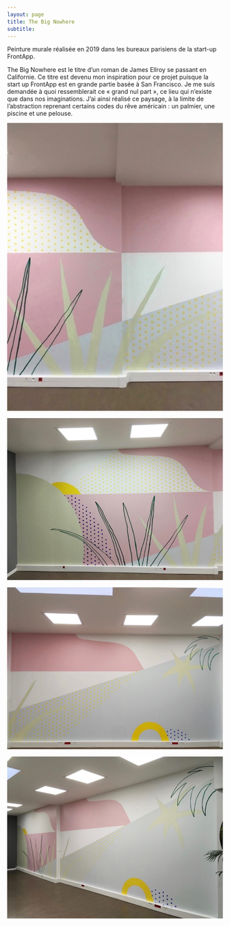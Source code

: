 ```yaml
---
layout: page
title: The Big Nowhere
subtitle:
---
```


Peinture murale réalisée en 2019 dans les bureaux parisiens de la start-up FrontApp. 

The Big Nowhere est le titre d’un roman de James Ellroy se passant en Californie. 
Ce titre est devenu mon inspiration pour ce projet puisque la start up FrontApp est en grande partie basée à San Francisco. 
Je me suis demandée à quoi ressemblerait ce « grand nul part », ce lieu qui n’existe que dans nos imaginations. 
J’ai ainsi réalisé ce paysage, à la limite de l’abstraction reprenant certains codes du rêve américain : un palmier, une piscine et une pelouse.

![The Big Nowhere 1](/assets/img/nowhere/the.big.nowhere.1.jpg?style=centerme)




![The Big Nowhere 2](/assets/img/nowhere/the.big.nowhere.2.jpg?style=centerme)




![The Big Nowhere 3](/assets/img/nowhere/the.big.nowhere.3.jpg?style=centerme)



![The Big Nowhere 4](/assets/img/nowhere/the.big.nowhere.4.jpg?style=centerme)


